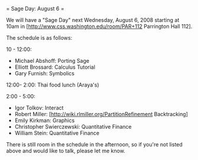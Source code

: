 = Sage Day: August 6 =

We will have a "Sage Day" next Wednesday, August 6, 2008 starting
at 10am in [http://www.css.washington.edu/room/PAR+112 Parrington Hall 112].

The schedule is as follows:

10 - 12:00:
 * Michael Abshoff: Porting Sage
 * Elliott Brossard: Calculus Tutorial
 * Gary Furnish: Symbolics

12:00- 2:00: Thai food lunch (Araya's)

2:00 - 5:00:
 * Igor Tolkov: Interact
 * Robert Miller: [http://wiki.rlmiller.org/PartitionRefinement Backtracking]
 * Emily Kirkman: Graphics
 * Christopher Swierczewski: Quantitative Finance
 * William Stein: Quantitative Finance

There is still room in the schedule in the afternoon, so if you're not listed above and would like to talk, please let me know.

